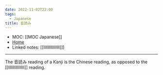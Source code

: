 ```yaml
---
date: 2022-11-02T22:00
tags:
  - Japanese
title: 音読み
---
```

- MOC: [[MOC Japanese]]
- [Home](https://misudashi.ga/)
- Linked notes: [[IllllIlllIIIIII]]]
----------
The 音読み reading of a Kanji is the Chinese reading, as opposed to the [[IllllIlllIIIIII]] reading.